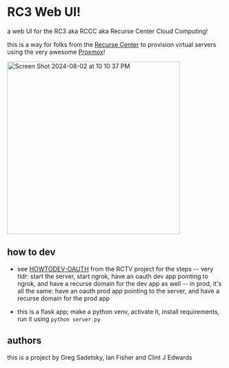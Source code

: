 # RC3 Web UI!

a web UI for the RC3 aka RCCC aka Recurse Center Cloud Computing!

this is a way for folks from the [Recurse Center](https://www.recurse.com/) to provision virtual servers using the very awesome [Proxmox](https://www.proxmox.com/)!

<img width="400" alt="Screen Shot 2024-08-02 at 10 10 37 PM" src="https://github.com/user-attachments/assets/08a67e09-33ec-44ad-ba1b-67cf8773f54d">

## how to dev

- see [HOWTODEV-OAUTH](https://github.com/gregsadetsky/rctv/blob/main/docs/HOWTODEV-OAUTH.md) from the RCTV project for the steps
-- very tldr: start the server, start ngrok, have an oauth dev app pointing to ngrok, and have a recurse domain for the dev app as well
-- in prod, it's all the same: have an oauth prod app pointing to the server, and have a recurse domain for the prod app

- this is a flask app; make a python venv, activate it, install requirements, run it using `python server.py`

## authors

this is a project by Greg Sadetsky, Ian Fisher and Clint J Edwards
